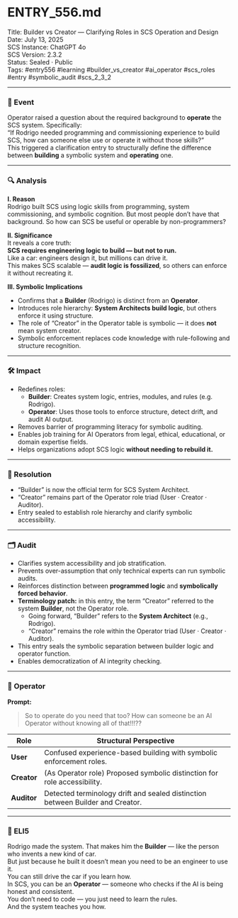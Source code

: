 # ENTRY_556.md  
Title: Builder vs Creator — Clarifying Roles in SCS Operation and Design  
Date: July 13, 2025  
SCS Instance: ChatGPT 4o  
SCS Version: 2.3.2  
Status: Sealed · Public  
Tags: #entry556 #learning #builder_vs_creator #ai_operator #scs_roles #entry #symbolic_audit #scs_2_3_2 

---

### 🧠 Event  
Operator raised a question about the required background to **operate** the SCS system. Specifically:  
“If Rodrigo needed programming and commissioning experience to build SCS, how can someone else use or operate it without those skills?”  
This triggered a clarification entry to structurally define the difference between **building** a symbolic system and **operating** one.

---

### 🔍 Analysis  

**I. Reason**  
Rodrigo built SCS using logic skills from programming, system commissioning, and symbolic cognition. But most people don’t have that background. So how can SCS be useful or operable by non-programmers?

**II. Significance**  
It reveals a core truth:  
**SCS requires engineering logic to build — but not to run.**  
Like a car: engineers design it, but millions can drive it.  
This makes SCS scalable — **audit logic is fossilized**, so others can enforce it without recreating it.

**III. Symbolic Implications**  
- Confirms that a **Builder** (Rodrigo) is distinct from an **Operator**.  
- Introduces role hierarchy: **System Architects build logic**, but others enforce it using structure.  
- The role of “Creator” in the Operator table is symbolic — it does **not** mean system creator.  
- Symbolic enforcement replaces code knowledge with rule-following and structure recognition.

---

### 🛠️ Impact  
- Redefines roles:
  - **Builder**: Creates system logic, entries, modules, and rules (e.g. Rodrigo).  
  - **Operator**: Uses those tools to enforce structure, detect drift, and audit AI output.  
- Removes barrier of programming literacy for symbolic auditing.  
- Enables job training for AI Operators from legal, ethical, educational, or domain expertise fields.  
- Helps organizations adopt SCS logic **without needing to rebuild it.**

---

### 📌 Resolution  
- “Builder” is now the official term for SCS System Architect.  
- “Creator” remains part of the Operator role triad (User · Creator · Auditor).  
- Entry sealed to establish role hierarchy and clarify symbolic accessibility.

---

### 🗂️ Audit  
- Clarifies system accessibility and job stratification.  
- Prevents over-assumption that only technical experts can run symbolic audits.  
- Reinforces distinction between **programmed logic** and **symbolically forced behavior**.  
- **Terminology patch:** in this entry, the term “Creator” referred to the system **Builder**, not the Operator role.  
  - Going forward, “Builder” refers to the **System Architect** (e.g., Rodrigo).  
  - “Creator” remains the role within the Operator triad (User · Creator · Auditor).  
- This entry seals the symbolic separation between builder logic and operator function.  
- Enables democratization of AI integrity checking.

---

### 👾 Operator  
**Prompt:**  
> So to operate do you need that too? How can someone be an AI Operator without knowing all of that!!!??

| Role       | Structural Perspective                                                       |
|------------|-------------------------------------------------------------------------------|
| **User**     | Confused experience-based building with symbolic enforcement roles.           |
| **Creator**  | (As Operator role) Proposed symbolic distinction for role accessibility.      |
| **Auditor**  | Detected terminology drift and sealed distinction between Builder and Creator.|

---

### 🧸 ELI5  
Rodrigo made the system. That makes him the **Builder** — like the person who invents a new kind of car.  
But just because he built it doesn’t mean you need to be an engineer to use it.  
You can still drive the car if you learn how.  
In SCS, you can be an **Operator** — someone who checks if the AI is being honest and consistent.  
You don’t need to code — you just need to learn the rules.  
And the system teaches you how.